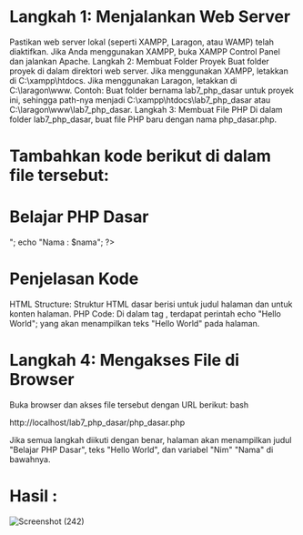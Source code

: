 # Langkah 1: Menjalankan Web Server
Pastikan web server lokal (seperti XAMPP, Laragon, atau WAMP) telah diaktifkan. Jika Anda menggunakan XAMPP, buka XAMPP Control Panel dan jalankan Apache.
Langkah 2: Membuat Folder Proyek
Buat folder proyek di dalam direktori web server.
Jika menggunakan XAMPP, letakkan di C:\xampp\htdocs\.
Jika menggunakan Laragon, letakkan di C:\laragon\www\.
Contoh: Buat folder bernama lab7_php_dasar untuk proyek ini, sehingga path-nya menjadi C:\xampp\htdocs\lab7_php_dasar atau C:\laragon\www\lab7_php_dasar.
Langkah 3: Membuat File PHP
Di dalam folder lab7_php_dasar, buat file PHP baru dengan nama php_dasar.php.

# Tambahkan kode berikut di dalam file tersebut:

<!DOCTYPE html>
<html lang="en">
<head>
    <meta charset="UTF-8">
    <title>PHP Dasar</title>
</head>
<body>
    <h1>Belajar PHP Dasar</h1>
    <?php
    echo "Hello World";
    ?>
    <?php
      $nim = "0411500400";
      $nama = 'Abdullah';
      echo "NIM : " . $nim . "<br>";
      echo "Nama : $nama";
    ?>
</body>
</html>

# Penjelasan Kode
HTML Structure: Struktur HTML dasar berisi <head> untuk judul halaman dan <body> untuk konten halaman.
PHP Code: Di dalam tag <?php ... ?>, terdapat perintah echo "Hello World"; yang akan menampilkan teks "Hello World" pada halaman.

# Langkah 4: Mengakses File di Browser
Buka browser dan akses file tersebut dengan URL berikut:
bash

http://localhost/lab7_php_dasar/php_dasar.php

Jika semua langkah diikuti dengan benar, halaman akan menampilkan judul "Belajar PHP Dasar", teks "Hello World", dan variabel "Nim" "Nama" di bawahnya.

# Hasil : 
![Screenshot (242)](https://github.com/user-attachments/assets/06996bf2-29a7-4833-95cf-d6e7d3deed81)
